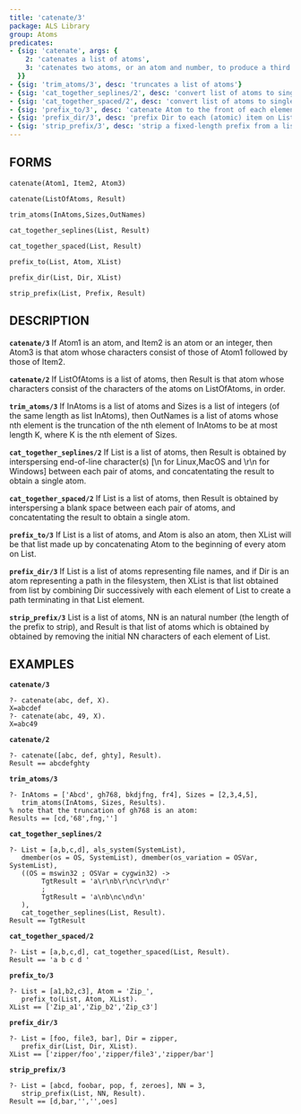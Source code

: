 ```yaml
---
title: 'catenate/3'
package: ALS Library
group: Atoms
predicates:
- {sig: 'catenate', args: {
    2: 'catenates a list of atoms',
    3: 'catenates two atoms, or an atom and number, to produce a third atom'
  }}
- {sig: 'trim_atoms/3', desc: 'truncates a list of atoms'}
- {sig: 'cat_together_seplines/2', desc: 'convert list of atoms to single atom with eoln separating atom entries'}
- {sig: 'cat_together_spaced/2', desc: 'convert list of atoms to single atom with space separating atom entries'}
- {sig: 'prefix_to/3', desc: 'catenate Atom to the front of each element on a List of atoms'}
- {sig: 'prefix_dir/3', desc: 'prefix Dir to each (atomic) item on List'}
- {sig: 'strip_prefix/3', desc: 'strip a fixed-length prefix from a list of atoms'}
---
```

## FORMS

`catenate(Atom1, Item2, Atom3)`

`catenate(ListOfAtoms, Result)`

`trim_atoms(InAtoms,Sizes,OutNames)`

`cat_together_seplines(List, Result)`

`cat_together_spaced(List, Result)`

`prefix_to(List, Atom, XList)`

`prefix_dir(List, Dir, XList)`

`strip_prefix(List, Prefix, Result)`

## DESCRIPTION

**`catenate/3`** If Atom1 is an atom, and Item2 is an atom or an integer, then Atom3
    is that atom whose characters consist of those of Atom1 followed
    by those of Item2.

**`catenate/2`** If ListOfAtoms is a list of atoms, then Result is that atom
    whose characters consist of the characters of the atoms on
    ListOfAtoms, in order.

**`trim_atoms/3`** If InAtoms is a list of atoms and Sizes is a list of integers (of
    the same length as list InAtoms), then OutNames is a list of atoms
    whose nth element is the truncation of the nth element of InAtoms
    to be at most length K, where K is the nth element of Sizes.

**`cat_together_seplines/2`** If List is a list of atoms, then Result is obtained by interspersing
    end-of-line character(s) [\n for Linux,MacOS and \r\n for Windows]
    between each pair of atoms, and concatentating the result to
    obtain a single atom.

**`cat_together_spaced/2`** If List is a list of atoms, then Result is obtained by interspersing
    a blank space between each pair of atoms, and concatentating the
    result to obtain a single atom.

**`prefix_to/3`** If List is a list of atoms, and Atom is also an atom, then
    XList will be that list made up by concatenating Atom to the
    beginning of every atom on List.

**`prefix_dir/3`** If List is a list of atoms representing file names, and if
    Dir is an atom representing a path in the filesystem, then
    XList is that list obtained from list by combining Dir
    successively with each element of List to create a path
    terminating in that List element.

**`strip_prefix/3`** List is a list of atoms, NN is an natural number (the length
    of the prefix to strip), and Result is that list
    of atoms which is obtained by obtained by removing the initial
    NN characters of each element of List.

## EXAMPLES

**`catenate/3`**
```
?- catenate(abc, def, X).
X=abcdef
?- catenate(abc, 49, X).
X=abc49
```

**`catenate/2`**
```
?- catenate([abc, def, ghty], Result).
Result == abcdefghty
```

**`trim_atoms/3`**
```
?- InAtoms = ['Abcd', gh768, bkdjfng, fr4], Sizes = [2,3,4,5],
   trim_atoms(InAtoms, Sizes, Results).
% note that the truncation of gh768 is an atom:
Results == [cd,'68',fng,'']
```

**`cat_together_seplines/2`**
```
?- List = [a,b,c,d], als_system(SystemList),
   dmember(os = OS, SystemList), dmember(os_variation = OSVar, SystemList),
   ((OS = mswin32 ; OSVar = cygwin32) ->
        TgtResult = 'a\r\nb\r\nc\r\nd\r'
        ;
        TgtResult = 'a\nb\nc\nd\n'
   ),
   cat_together_seplines(List, Result).
Result == TgtResult
```

**`cat_together_spaced/2`**
```
?- List = [a,b,c,d], cat_together_spaced(List, Result).
Result == 'a b c d '
```

**`prefix_to/3`**
```
?- List = [a1,b2,c3], Atom = 'Zip_',
   prefix_to(List, Atom, XList).
XList == ['Zip_a1','Zip_b2','Zip_c3']
```

**`prefix_dir/3`**
```
?- List = [foo, file3, bar], Dir = zipper,
   prefix_dir(List, Dir, XList).
XList == ['zipper/foo','zipper/file3','zipper/bar']
```

**`strip_prefix/3`**
```
?- List = [abcd, foobar, pop, f, zeroes], NN = 3,
   strip_prefix(List, NN, Result).
Result == [d,bar,'','',oes]
```

